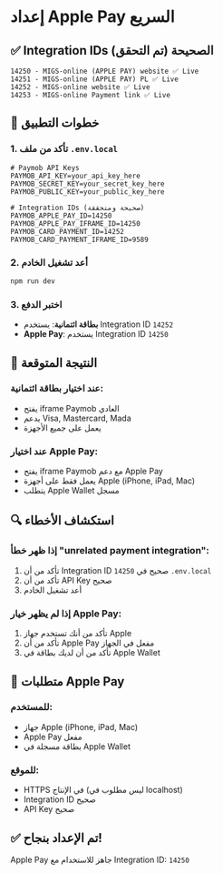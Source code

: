 # إعداد Apple Pay السريع

## ✅ Integration IDs الصحيحة (تم التحقق)
```
14250 - MIGS-online (APPLE PAY) website ✅ Live
14251 - MIGS-online (APPLE PAY) PL ✅ Live  
14252 - MIGS-online website ✅ Live
14253 - MIGS-online Payment link ✅ Live
```

## 🔧 خطوات التطبيق

### 1. تأكد من ملف `.env.local`
```env
# Paymob API Keys
PAYMOB_API_KEY=your_api_key_here
PAYMOB_SECRET_KEY=your_secret_key_here
PAYMOB_PUBLIC_KEY=your_public_key_here

# Integration IDs (صحيحة ومتحققة)
PAYMOB_APPLE_PAY_ID=14250
PAYMOB_APPLE_PAY_IFRAME_ID=14250
PAYMOB_CARD_PAYMENT_ID=14252
PAYMOB_CARD_PAYMENT_IFRAME_ID=9589
```

### 2. أعد تشغيل الخادم
```bash
npm run dev
```

### 3. اختبر الدفع
- **بطاقة ائتمانية**: يستخدم Integration ID `14252`
- **Apple Pay**: يستخدم Integration ID `14250`

## 🎯 النتيجة المتوقعة

### عند اختيار بطاقة ائتمانية:
- يفتح iframe Paymob العادي
- يدعم Visa, Mastercard, Mada
- يعمل على جميع الأجهزة

### عند اختيار Apple Pay:
- يفتح iframe Paymob مع دعم Apple Pay
- يعمل فقط على أجهزة Apple (iPhone, iPad, Mac)
- يتطلب Apple Wallet مسجل

## 🔍 استكشاف الأخطاء

### إذا ظهر خطأ "unrelated payment integration":
1. تأكد من أن Integration ID `14250` صحيح في `.env.local`
2. تأكد من أن API Key صحيح
3. أعد تشغيل الخادم

### إذا لم يظهر خيار Apple Pay:
1. تأكد من أنك تستخدم جهاز Apple
2. تأكد من أن Apple Pay مفعل في الجهاز
3. تأكد من أن لديك بطاقة في Apple Wallet

## 📱 متطلبات Apple Pay

### للمستخدم:
- جهاز Apple (iPhone, iPad, Mac)
- Apple Pay مفعل
- بطاقة مسجلة في Apple Wallet

### للموقع:
- HTTPS في الإنتاج (ليس مطلوب في localhost)
- Integration ID صحيح
- API Key صحيح

## ✅ تم الإعداد بنجاح!

Apple Pay جاهز للاستخدام مع Integration ID: `14250`
